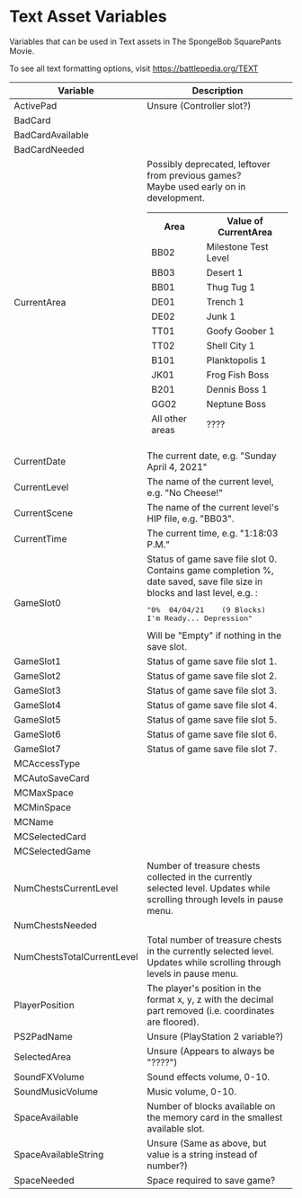 # Text Asset Variables
Variables that can be used in Text assets in The SpongeBob SquarePants Movie.

To see all text formatting options, visit https://battlepedia.org/TEXT
<table>
<thead>
<tr>
<th>Variable</th><th>Description</th>
</tr>
</thead>
<tbody>
<tr>
<td>ActivePad</td>
<td>Unsure (Controller slot?)</td>
</tr>
<tr>
<td>BadCard</td>
<td></td>
</tr>
<tr>
<td>BadCardAvailable</td>
<td></td>
</tr>
<tr>
<td>BadCardNeeded</td>
<td></td>
</tr>
<tr>
<td>CurrentArea</td>
<td>Possibly deprecated, leftover from previous games?<br />
Maybe used early on in development.
<table>
<thead>
<tr>
<th>Area</th><th>Value of CurrentArea</th>
</tr>
<tr>
<td>BB02</td><td>Milestone Test Level</td>
</tr>
<tr>
<td>BB03</td><td>Desert 1</td>
</tr>
<tr>
<td>BB01</td><td>Thug Tug 1</td>
</tr>
<tr>
<td>DE01</td><td>Trench 1</td>
</tr>
<tr>
<td>DE02</td><td>Junk 1</td>
</tr>
<tr>
<td>TT01</td><td>Goofy Goober 1</td>
</tr>
<tr>
<td>TT02</td><td>Shell City 1</td>
</tr>
<tr>
<td>B101</td><td>Planktopolis 1</td>
</tr>
<tr>
<td>JK01</td><td>Frog Fish Boss</td>
</tr>
<tr>
<td>B201</td><td>Dennis Boss 1</td>
</tr>
<tr>
<td>GG02</td><td>Neptune Boss</td>
</tr>
<tr>
<td>All other areas</td><td>????</td>
</tr>
</thead>
<tbody>
</tbody>
</table>
</td>
</tr>
<tr>
<td>CurrentDate</td>
<td>The current date, e.g. "Sunday April 4, 2021"</td>
</tr>
<tr>
<td>CurrentLevel</td>
<td>The name of the current level, e.g. "No Cheese!"</td>
</tr>
<tr>
<tr>
<td>CurrentScene</td>
<td>The name of the current level's HIP file, e.g. "BB03".</td>
</tr>
<tr>
<td>CurrentTime</td>
<td>The current time, e.g. "1:18:03 P.M."</td>
</tr>
<tr>
<td>GameSlot0</td>
<td>Status of game save file slot 0.<br/ >
Contains game completion %, date saved, save file size in blocks and last level, e.g. :<br />
<pre>
"0%  04/04/21    (9 Blocks)
I'm Ready... Depression"
</pre>
Will be "Empty" if nothing in the save slot.
</td>
</tr>
<tr>
<td>GameSlot1</td>
<td>Status of game save file slot 1.</td>
</tr>
<tr>
<td>GameSlot2</td>
<td>Status of game save file slot 2.</td>
</tr>
<tr>
<td>GameSlot3</td>
<td>Status of game save file slot 3.</td>
</tr>
<tr>
<td>GameSlot4</td>
<td>Status of game save file slot 4.</td>
</tr>
<tr>
<td>GameSlot5</td>
<td>Status of game save file slot 5.</td>
</tr>
<tr>
<td>GameSlot6</td>
<td>Status of game save file slot 6.</td>
</tr>
<tr>
<td>GameSlot7</td>
<td>Status of game save file slot 7.</td>
</tr>
<tr>
<td>MCAccessType</td>
<td></td>
</tr>
<tr>
<td>MCAutoSaveCard</td>
<td></td>
</tr>
<tr>
<td>MCMaxSpace</td>
<td></td>
</tr>
<tr>
<td>MCMinSpace</td>
<td></td>
</tr>
<tr>
<td>MCName</td>
<td></td>
</tr>
<tr>
<td>MCSelectedCard</td>
<td></td>
</tr>
<tr>
<td>MCSelectedGame</td>
<td></td>
</tr>
<tr>
<td>NumChestsCurrentLevel</td>
<td>Number of treasure chests collected in the currently selected level. Updates while scrolling through levels in pause menu.</td>
</tr>
<tr>
<td>NumChestsNeeded</td>
<td></td>
</tr>
<tr>
<td>NumChestsTotalCurrentLevel</td>
<td>Total number of treasure chests in the currently selected level. Updates while scrolling through levels in pause menu.</td>
</tr>
<tr>
<td>PlayerPosition</td>
<td>The player's position in the format x, y, z with the decimal part removed (i.e. coordinates are floored).</td>
</tr>
<tr>
<td>PS2PadName</td>
<td>Unsure (PlayStation 2 variable?)</td>
</tr>
<tr>
<td>SelectedArea</td>
<td>Unsure (Appears to always be "????")</td>
</tr>
<tr>
<td>SoundFXVolume</td>
<td>Sound effects volume, 0-10.</td>
</tr>
<tr>
<td>SoundMusicVolume</td>
<td>Music volume, 0-10.</td>
</tr>
<tr>
<td>SpaceAvailable</td>
<td>Number of blocks available on the memory card in the smallest available slot.</td>
</tr>
<tr>
<td>SpaceAvailableString</td>
<td>Unsure (Same as above, but value is a string instead of number?)</td>
</tr>
<tr>
<td>SpaceNeeded</td>
<td>Space required to save game?</td>
</tr>
</tbody>
</table>